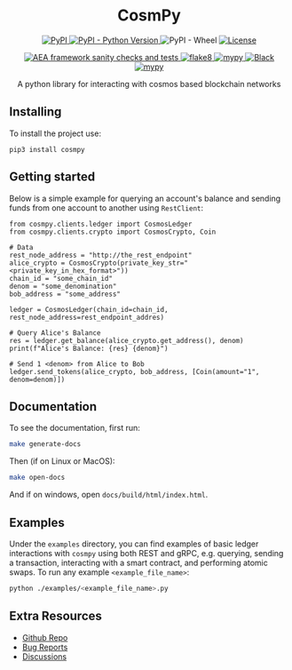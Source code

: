 <h1 align="center">
    <b>CosmPy</b>
</h1>

<p align="center">
  <a href="https://pypi.org/project/cosmpy/">
    <img alt="PyPI" src="https://img.shields.io/pypi/v/cosmpy">
  </a>
  <a href="https://pypi.org/project/cosmpy/">
    <img alt="PyPI - Python Version" src="https://img.shields.io/pypi/pyversions/cosmpy">
  </a>
  <a>
    <img alt="PyPI - Wheel" src="https://img.shields.io/pypi/wheel/cosmpy">
  </a>
  <a href="https://github.com/fetchai/cosmpy/blob/main/LICENSE">
    <img alt="License" src="https://img.shields.io/pypi/l/cosmpy"> 
  </a>
</p>
<p align="center">
  <a href="https://github.com/fetchai/cosmpy/actions/workflows/workflow.yml">
    <img alt="AEA framework sanity checks and tests" src="https://github.com/fetchai/cosmpy/actions/workflows/workflow.yml/badge.svg">
  </a>

[comment]: <> (  <a href="">)
[comment]: <> (    <img alt="Codecov" src="https://img.shields.io/codecov/c/github/fetchai/cosmpy">)
[comment]: <> (  </a>)

  <a href="https://img.shields.io/badge/lint-flake8-blueviolet">
    <img alt="flake8" src="https://img.shields.io/badge/lint-flake8-yellow" >
  </a>
  <a href="https://github.com/python/mypy">
    <img alt="mypy" src="https://img.shields.io/badge/static%20check-mypy-blue">
  </a>
  <a href="https://github.com/psf/black">
    <img alt="Black" src="https://img.shields.io/badge/code%20style-black-black">
  </a>
  <a href="https://github.com/PyCQA/bandit">
    <img alt="mypy" src="https://img.shields.io/badge/security-bandit-lightgrey">
  </a>
</p>

<p align="center">
A python library for interacting with cosmos based blockchain networks
</p>

## Installing

To install the project use:

    pip3 install cosmpy

## Getting started

Below is a simple example for querying an account's balance and sending funds from one account to another using `RestClient`:

    from cosmpy.clients.ledger import CosmosLedger
    from cosmpy.clients.crypto import CosmosCrypto, Coin

    # Data
    rest_node_address = "http://the_rest_endpoint"
    alice_crypto = CosmosCrypto(private_key_str="<private_key_in_hex_format>"))
    chain_id = "some_chain_id"
    denom = "some_denomination"
    bob_address = "some_address"

    ledger = CosmosLedger(chain_id=chain_id, rest_node_address=rest_endpoint_addres)
    
    # Query Alice's Balance
    res = ledger.get_balance(alice_crypto.get_address(), denom)
    print(f"Alice's Balance: {res} {denom}")
    
    # Send 1 <denom> from Alice to Bob
    ledger.send_tokens(alice_crypto, bob_address, [Coin(amount="1", denom=denom)])

## Documentation

To see the documentation, first run:

```bash
make generate-docs
```

Then (if on Linux or MacOS):

```bash
make open-docs
```

And if on windows, open `docs/build/html/index.html`.

## Examples

Under the `examples` directory, you can find examples of basic ledger interactions with `cosmpy` using both REST and gRPC, e.g. querying, sending a transaction, interacting with a smart contract, and performing atomic swaps. To run any example `<example_file_name>`:  

  ```bash
  python ./examples/<example_file_name>.py
  ```

## Extra Resources

* [Github Repo](https://github.com/fetchai/cosmpy)
* [Bug Reports](https://github.com/fetchai/cosmpy/issues)
* [Discussions](https://github.com/fetchai/cosmpy/discussions)
